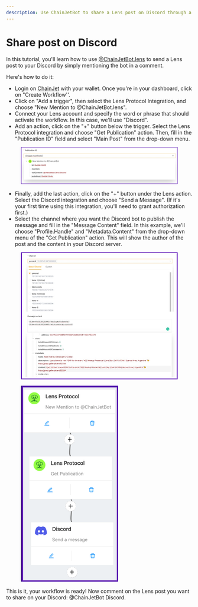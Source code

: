```yaml
---
description: Use ChainJetBot to share a Lens post on Discord through a comment
---
```


# Share post on Discord

In this tutorial, you'll learn how to use [@ChainJetBot.lens](https://lenster.xyz/u/chainjetbot) to send a Lens post to your Discord by simply mentioning the bot in a comment.

Here's how to do it:

* Login on [ChainJet](https://chainjet.io) with your wallet. Once you're in your dashboard, click on "Create Workflow''.
* Click on "Add a trigger", then select the Lens Protocol Integration, and choose "New Mention to @ChainJetBot.lens".
* Connect your Lens account and specify the word or phrase that should activate the workflow. In this case, we'll use "Discord".
* Add an action, click on the "+" button below the trigger. Select the Lens Protocol integration and choose "Get Publication" action. Then, fill in the "Publication ID" field and select "Main Post" from the drop-down menu.

<figure><img src="../../../.gitbook/assets/PublicationID.jpeg" alt=""><figcaption></figcaption></figure>

* Finally, add the last action, click on the "+" button under the Lens action. Select the Discord integration and choose "Send a Message". (If it's your first time using this integration, you'll need to grant authorization first.)
* Select the channel where you want the Discord bot to publish the message and fill in the "Message Content" field. In this example, we'll choose "Profile.Handle" and "Metadata.Content" from the drop-down menu of the "Get Publication" action. This will show the author of the post and the content in your Discord server.

<figure><img src="../../../.gitbook/assets/Discord.jpg" alt=""><figcaption></figcaption></figure>

<figure><img src="../../../.gitbook/assets/workflow.png" alt=""><figcaption></figcaption></figure>

This is it, your workflow is ready! Now comment on the Lens post you want to share on your Discord: @ChainJetBot Discord.

